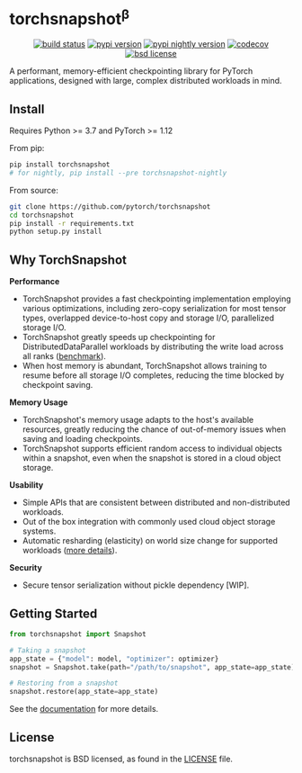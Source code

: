 # torchsnapshot<sup>β</sup>

<p align="center">
<a href="https://github.com/pytorch/torchsnapshot/actions?query=branch%3Amain"><img src="https://img.shields.io/github/workflow/status/pytorch/torchsnapshot/Unit%20tests/main" alt="build status"></a>
<a href="https://pypi.org/project/torchsnapshot"><img src="https://img.shields.io/pypi/v/torchsnapshot" alt="pypi version"></a>
<a href="https://pypi.org/project/torchsnapshot-nightly"><img src="https://img.shields.io/pypi/v/torchsnapshot-nightly?label=nightly" alt="pypi nightly version"></a>
<a href="https://codecov.io/gh/pytorch/torchsnapshot"><img src="https://codecov.io/gh/pytorch/torchsnapshot/branch/main/graph/badge.svg?token=DR67Q6T7YF" alt="codecov"></a>
<a href="https://github.com/pytorch/torchsnapshot/blob/main/LICENSE"><img src="https://img.shields.io/pypi/l/torchsnapshot" alt="bsd license"></a>
</div>

A performant, memory-efficient checkpointing library for PyTorch applications, designed with large, complex distributed workloads in mind.


## Install

Requires Python >= 3.7 and PyTorch >= 1.12

From pip:

```bash
pip install torchsnapshot
# for nightly, pip install --pre torchsnapshot-nightly
```


From source:

```bash
git clone https://github.com/pytorch/torchsnapshot
cd torchsnapshot
pip install -r requirements.txt
python setup.py install
```

## Why TorchSnapshot

**Performance**
- TorchSnapshot provides a fast checkpointing implementation employing various optimizations, including zero-copy serialization for most tensor types, overlapped device-to-host copy and storage I/O, parallelized storage I/O.
- TorchSnapshot greatly speeds up checkpointing for DistributedDataParallel workloads by distributing the write load across all ranks ([benchmark](https://github.com/pytorch/torchsnapshot/tree/main/benchmarks/ddp)).
- When host memory is abundant, TorchSnapshot allows training to resume before all storage I/O completes, reducing the time blocked by checkpoint saving.

**Memory Usage**
- TorchSnapshot's memory usage adapts to the host's available resources, greatly reducing the chance of out-of-memory issues when saving and loading checkpoints.
- TorchSnapshot supports efficient random access to individual objects within a snapshot, even when the snapshot is stored in a cloud object storage.

**Usability**
- Simple APIs that are consistent between distributed and non-distributed workloads.
- Out of the box integration with commonly used cloud object storage systems.
- Automatic resharding (elasticity) on world size change for supported workloads ([more details](https://pytorch.org/torchsnapshot/getting_started.html#elasticity-experimental)).

**Security**
- Secure tensor serialization without pickle dependency [WIP].


## Getting Started

```python
from torchsnapshot import Snapshot

# Taking a snapshot
app_state = {"model": model, "optimizer": optimizer}
snapshot = Snapshot.take(path="/path/to/snapshot", app_state=app_state)

# Restoring from a snapshot
snapshot.restore(app_state=app_state)
```

See the [documentation](https://pytorch.org/torchsnapshot/main/getting_started.html) for more details.


## License

torchsnapshot is BSD licensed, as found in the [LICENSE](LICENSE) file.
